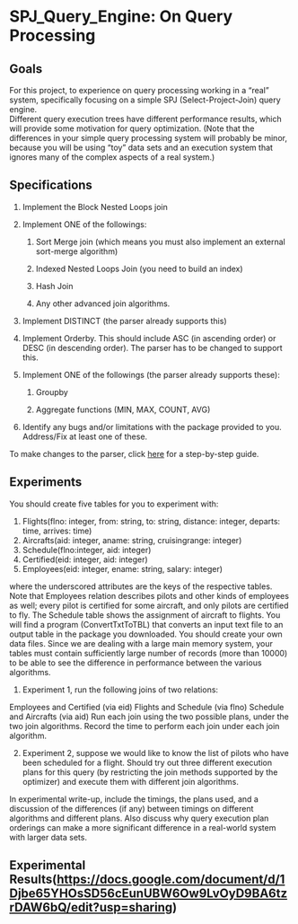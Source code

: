 # SPJ_Query_Engine: On Query Processing
 
 ## Goals
For this project, to experience on query processing working in a “real” system, specifically focusing on a simple SPJ (Select-Project-Join) query engine.  
  Different query execution trees have different performance results, which will provide some motivation for query optimization.  (Note that the differences in your simple query processing system will probably be minor, because you will be using “toy” data sets and an execution system that ignores many of the complex aspects of a real system.)


## Specifications

1. Implement the Block Nested Loops join

2. Implement ONE of the followings:

    1. Sort Merge join (which means you must also implement an external sort-merge algorithm)

    2. Indexed Nested Loops Join (you need to build an index)

    3. Hash Join

    4. Any other advanced join algorithms. 

3. Implement DISTINCT (the parser already supports this)

4. Implement Orderby. This should include ASC (in ascending order) or DESC (in descending order). The parser has to be changed to support this.

5. Implement ONE of the followings (the parser already supports these):

    1. Groupby

    2. Aggregate functions (MIN, MAX, COUNT, AVG)

6. Identify any bugs and/or limitations with the package provided to you. Address/Fix at least one of these.

To make changes to the parser, click [here](https://www.comp.nus.edu.sg/~tankl/cs3223/project/tutorial.htm) for a step-by-step guide.


## Experiments
You should create five tables for you to experiment with:

1. Flights(flno: integer, from: string, to: string, distance: integer, departs: time, arrives: time)
2. Aircrafts(aid: integer, aname: string, cruisingrange: integer)
3. Schedule(flno:integer, aid: integer)
4. Certified(eid: integer, aid: integer)
5. Employees(eid: integer, ename: string, salary: integer)

where the underscored attributes are the keys of the respective tables. Note that Employees relation describes pilots and other kinds of employees as well; every pilot is certified for some aircraft, and only pilots are certified to fly. The Schedule table shows the assignment of aircraft to flights. You will find a program (ConvertTxtToTBL) that converts an input text file to an output table in the package you downloaded. You should create your own data files. Since we are dealing with a large main memory system, your tables must contain sufficiently large number of records (more than 10000) to be able to see the difference in performance between the various algorithms.

1. Experiment 1, run the following joins of two relations:

Employees and Certified (via eid)
Flights and Schedule (via flno)
Schedule and Aircrafts (via aid)
Run each join using the two possible plans, under the two join algorithms. Record the time to perform each join under each join algorithm.

2. Experiment 2, suppose we would like to know the list of pilots who have been scheduled for a flight.  Should try out three different execution plans for this query (by restricting the join methods supported by the optimizer) and execute them with different join algorithms.

In experimental write-up, include the timings, the plans used, and a discussion of the differences (if any) between timings on different algorithms and different plans.   Also discuss why query execution plan orderings can make a more significant difference in a real-world system with larger data sets.

## Experimental Results(https://docs.google.com/document/d/1Djbe65YHOsSD56cEunUBW6Ow9LvOyD9BA6tzrDAW6bQ/edit?usp=sharing)
